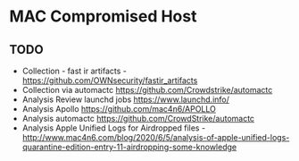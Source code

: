 # MAC Compromised Host

## TODO
- Collection - fast ir artifacts - https://github.com/OWNsecurity/fastir_artifacts
- Collection via automactc https://github.com/Crowdstrike/automactc
- Analysis Review launchd jobs https://www.launchd.info/
- Analysis Apollo https://github.com/mac4n6/APOLLO
- Analysis automactc https://github.com/CrowdStrike/automactc
- Analysis Apple Unified Logs for Airdropped files - http://www.mac4n6.com/blog/2020/6/5/analysis-of-apple-unified-logs-quarantine-edition-entry-11-airdropping-some-knowledge
